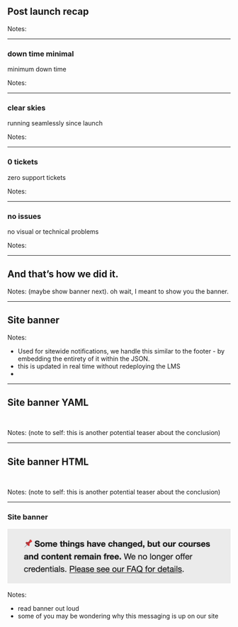 
## Post launch recap

Notes:

---

### down time minimal<!-- .element: class="hide" -->

minimum down time

Notes:

---

### clear skies<!-- .element: class="hide" -->

running seamlessly since launch

Notes:

---

### 0 tickets<!-- .element: class="hide" -->

zero support tickets

Notes:

---

### no issues<!-- .element: class="hide" -->

no visual or technical problems

Notes:

---


## And that’s how we did it.

Notes:
(maybe show banner next). oh wait, I meant to show you the banner.

---

<!-- .slide: data-background="black" class="" -->

## Site banner

Notes:
- Used for sitewide notifications, we handle this similar to the footer - by embedding the entirety of it within the JSON.
- this is updated in real time without redeploying the LMS
-

---

<!-- .slide: data-auto-animate -->

<h2 data-id="code-title">Site banner YAML</h2>
<pre class="code-wrapper" data-id="code-animation">
  <code class="language-yml"
    data-line-numbers=""
    data-trim
    data-url="code-samples/banner.yaml"
    ></code>
</pre>

Notes:
(note to self: this is another potential teaser about the conclusion)

---

<!-- .slide: data-auto-animate -->

<h2 data-id="code-title">Site banner HTML</h2>
<pre class="code-wrapper" data-id="code-animation">
  <code class="language-html"
    data-line-numbers=""
    data-trim
    data-url="code-samples/banner.html"
    ></code>
</pre>

Notes:
(note to self: this is another potential teaser about the conclusion)

---

<!-- .slide: data-background="black" class="" -->

### Site banner

![Screenshot of site banner detail.](img/banner-02.png)<!-- .element: class="r-fit-text" data-id="screencap" -->

Notes:
- read banner out loud
- some of you may be wondering why this messaging is up on our site
